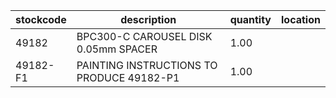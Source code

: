 |stockcode|description|quantity|location|
|---------|-----------|--------|--------|
|49182|BPC300-C CAROUSEL DISK 0.05mm SPACER|1.00||
|49182-F1|PAINTING INSTRUCTIONS TO PRODUCE 49182-P1|1.00||
